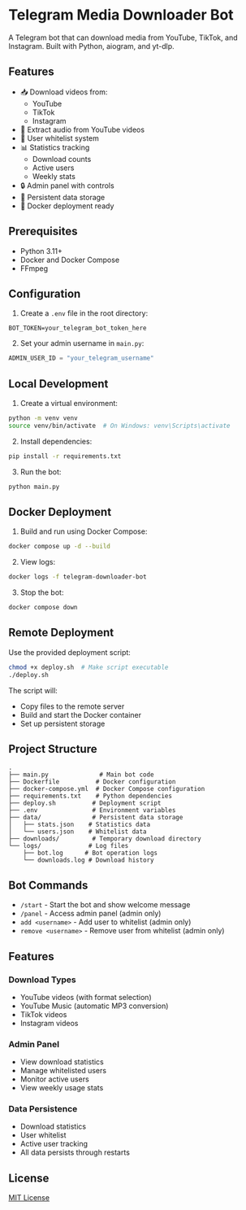 # Telegram Media Downloader Bot

A Telegram bot that can download media from YouTube, TikTok, and Instagram. Built with Python, aiogram, and yt-dlp.

## Features

- 📥 Download videos from:
  - YouTube
  - TikTok
  - Instagram
- 🎵 Extract audio from YouTube videos
- 👤 User whitelist system
- 📊 Statistics tracking
  - Download counts
  - Active users
  - Weekly stats
- 🔒 Admin panel with controls
- 💾 Persistent data storage
- 🐋 Docker deployment ready

## Prerequisites

- Python 3.11+
- Docker and Docker Compose
- FFmpeg

## Configuration

1. Create a `.env` file in the root directory:
```env
BOT_TOKEN=your_telegram_bot_token_here
```

2. Set your admin username in `main.py`:
```python
ADMIN_USER_ID = "your_telegram_username"
```

## Local Development

1. Create a virtual environment:
```bash
python -m venv venv
source venv/bin/activate  # On Windows: venv\Scripts\activate
```

2. Install dependencies:
```bash
pip install -r requirements.txt
```

3. Run the bot:
```bash
python main.py
```

## Docker Deployment

1. Build and run using Docker Compose:
```bash
docker compose up -d --build
```

2. View logs:
```bash
docker logs -f telegram-downloader-bot
```

3. Stop the bot:
```bash
docker compose down
```

## Remote Deployment

Use the provided deployment script:
```bash
chmod +x deploy.sh  # Make script executable
./deploy.sh
```

The script will:
- Copy files to the remote server
- Build and start the Docker container
- Set up persistent storage

## Project Structure

```
.
├── main.py              # Main bot code
├── Dockerfile          # Docker configuration
├── docker-compose.yml  # Docker Compose configuration
├── requirements.txt    # Python dependencies
├── deploy.sh          # Deployment script
├── .env               # Environment variables
├── data/              # Persistent data storage
│   ├── stats.json    # Statistics data
│   └── users.json    # Whitelist data
├── downloads/         # Temporary download directory
└── logs/             # Log files
    ├── bot.log      # Bot operation logs
    └── downloads.log # Download history
```

## Bot Commands

- `/start` - Start the bot and show welcome message
- `/panel` - Access admin panel (admin only)
- `add <username>` - Add user to whitelist (admin only)
- `remove <username>` - Remove user from whitelist (admin only)

## Features

### Download Types
- YouTube videos (with format selection)
- YouTube Music (automatic MP3 conversion)
- TikTok videos
- Instagram videos

### Admin Panel
- View download statistics
- Manage whitelisted users
- Monitor active users
- View weekly usage stats

### Data Persistence
- Download statistics
- User whitelist
- Active user tracking
- All data persists through restarts

## License

[MIT License](https://opensource.org/licenses/MIT)
